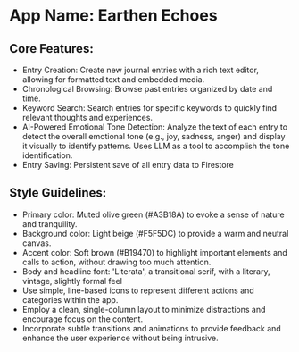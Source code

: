 # **App Name**: Earthen Echoes

## Core Features:

- Entry Creation: Create new journal entries with a rich text editor, allowing for formatted text and embedded media.
- Chronological Browsing: Browse past entries organized by date and time.
- Keyword Search: Search entries for specific keywords to quickly find relevant thoughts and experiences.
- AI-Powered Emotional Tone Detection: Analyze the text of each entry to detect the overall emotional tone (e.g., joy, sadness, anger) and display it visually to identify patterns. Uses LLM as a tool to accomplish the tone identification.
- Entry Saving: Persistent save of all entry data to Firestore

## Style Guidelines:

- Primary color: Muted olive green (#A3B18A) to evoke a sense of nature and tranquility.
- Background color: Light beige (#F5F5DC) to provide a warm and neutral canvas.
- Accent color: Soft brown (#B19470) to highlight important elements and calls to action, without drawing too much attention.
- Body and headline font: 'Literata', a transitional serif, with a literary, vintage, slightly formal feel
- Use simple, line-based icons to represent different actions and categories within the app.
- Employ a clean, single-column layout to minimize distractions and encourage focus on the content.
- Incorporate subtle transitions and animations to provide feedback and enhance the user experience without being intrusive.